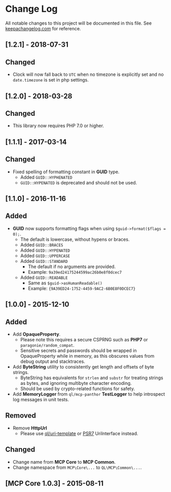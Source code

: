# Change Log
All notable changes to this project will be documented in this file. See
[keepachangelog.com](http://keepachangelog.com) for reference.

## [1.2.1] - 2018-07-31
## Changed
- Clock will now fall back to `UTC` when no timezone is explicitly set and no `date.timezone` is set in php settings.


## [1.2.0] - 2018-03-28
## Changed
- This library now requires PHP 7.0 or higher.

## [1.1.1] - 2017-03-14

## Changed
- Fixed spelling of formatting constant in **GUID** type.
    - Added `GUID::HYPHENATED`
    - `GUID::HYPENATED` is deprecated and should not be used.

## [1.1.0] - 2016-11-16

## Added
- **GUID** now supports formatting flags when using `$guid->format($flags = 0);`.
    - The default is lowercase, without hypens or braces.
    - Added `GUID::BRACES`
    - Added `GUID::HYPENATED`
    - Added `GUID::UPPERCASE`
    - Added `GUID::STANDARD`
        - The default if no arguments are provided.
        - Example: `9a39ed24175244599ac26b0e8f0dcec7`
    - Added `GUID::READABLE`
        - Same as `$guid->asHumanReadable()`
        - Example: `{9A39ED24-1752-4459-9AC2-6B0E8F0DCEC7}`

## [1.0.0] - 2015-12-10

## Added
- Add **OpaqueProperty**.
    - Please note this requires a secure CSPRNG such as **PHP7** or `paragonie/random_compat`.
    - Sensitive secrets and passwords should be wrapped in OpaqueProperty while in memory, as this obscures values
      from debug output and stacktraces.
- Add **ByteString** utility to consistently get length and offsets of byte strings.
    - ByteString has equivalents for `strlen` and `substr` for treating strings as bytes, and ignoring multibyte
      character encoding.
    - Should be used by crypto-related functions for safety.
- Add **MemoryLogger** from `ql/mcp-panthor` **TestLogger** to help introspect log messages in unit tests.

## Removed
- Remove **HttpUrl**
    - Please use [ql/uri-template](https://github.com/QuickenLoans/uri-template) or
      [PSR7](https://github.com/php-fig/http-message) UriInterface instead.

## Changed
- Change name from **MCP Core** to **MCP Common**.
- Change namespace from `MCP\Core\...` to `QL\MCP\Common\...`.

## [MCP Core 1.0.3] - 2015-08-11

